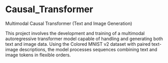 # Causal_Transformer
Multimodal Causal Transformer (Text and Image Generation)

This project involves the development and training of a multimodal autoregressive transformer model capable of handling and generating both text and image data. Using the Colored MNIST v2 dataset with paired text-image descriptions, the model processes sequences combining text and image tokens in flexible orders.
